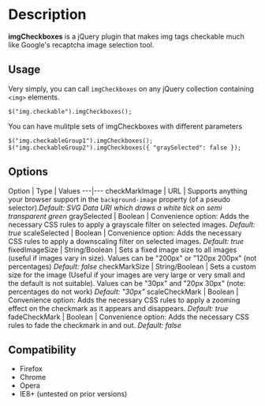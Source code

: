 # Description
**imgCheckboxes** is a jQuery plugin that makes img tags checkable much like Google's recaptcha image selection tool.

## Usage

Very simply, you can call `imgCheckboxes` on any jQuery collection containing `<img>` elements.

    $("img.checkable").imgCheckboxes();

You can have mulitple sets of imgCheckboxes with different parameters

    $("img.checkableGroup1").imgCheckboxes();
    $("img.checkableGroup2").imgCheckboxes({ "graySelected": false });

## Options

Option | Type | Values
---|---
checkMarkImage | URL | Supports anything your browser support in the `background-image` property (of a pseudo selector).*Default: SVG Data URI which draws a white tick on semi transparent green*
graySelected | Boolean | Convenience option: Adds the necessary CSS rules to apply a grayscale filter on selected images. *Default: true*
scaleSelected | Boolean | Convenience option: Adds the necessary CSS rules to apply a downscaling filter on selected images. *Default: true*
fixedImageSize | String/Boolean | Sets a fixed image size to all images (useful if images vary in size). Values can be "200px" or "120px 200px" (not percentages) *Default: false*
checkMarkSize | String/Boolean | Sets a custom size for the image (Useful if your images are very large or very small and the default is not suitable). Values can be "30px" and "20px 30px" (note: percentages do not work) *Default: "30px"*
scaleCheckMark | Boolean | Convenience option: Adds the necessary CSS rules to apply a zooming effect on the checkmark as it appears and disappears. *Default: true*
fadeCheckMark | Boolean | Convenience option: Adds the necessary CSS rules to fade the checkmark in and out. *Default: false*

## Compatibility

- Firefox
- Chrome
- Opera
- IE8+ (untested on prior versions)